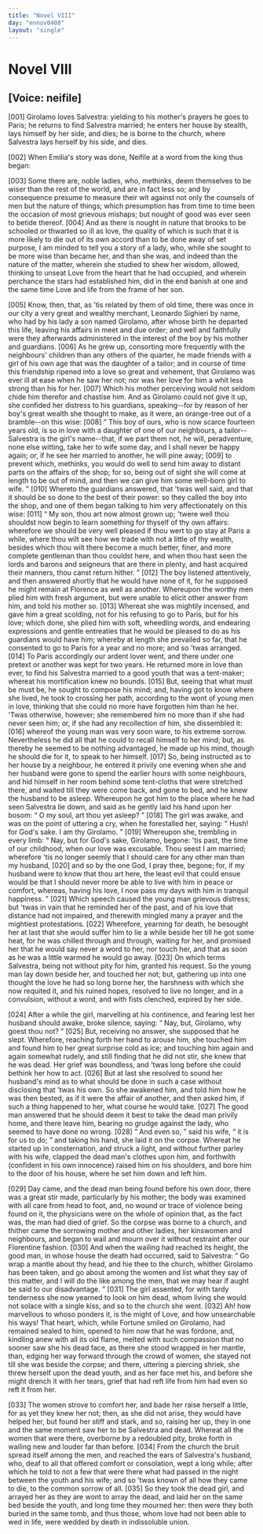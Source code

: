 ```yaml
---
title: "Novel VIII"
day: "ennov0408"
layout: "single"
---
```

<div id="nov0408" type="novella" who="neifile">
 <h1>
  Novel VIII
 </h1>
 <p>
  <h2>
   [Voice: neifile]
  </h2>
 </p>
 <argument>
  <p>
   <a name="p04080001">
    [001]
   </a>
   Girolamo loves Salvestra: yielding to his mother's prayers
 he goes to Paris; he returns to find Salvestra
 married; he enters her house by stealth, lays himself
 by her side, and dies; he is borne to the church,
 where Salvestra lays herself by his side, and dies.
  </p>
 </argument>
 <div3 type="commentary" who="author">
  <p>
   <a name="p04080002">
    [002]
   </a>
   When
   Emilia's story was done, Neifile at a word
	from the king thus began:
  </p>
 </div3>
 <div3 type="commentary" who="neifile">
  <p>
   <a name="p04080003">
    [003]
   </a>
   Some there are, noble ladies, who, methinks, deem
	themselves to be wiser than the rest of the world, and are in fact less
	so; and by consequence presume to measure their wit against not
	only the counsels of men but the nature of things; which presumption
	has from time to time been the occasion of most grievous mishaps;
	but nought of good was ever seen to betide thereof.
   <a name="p04080004">
    [004]
   </a>
   And
	as there is nought in nature that brooks to be schooled or thwarted
	so ill as love, the quality of which is such that it is more likely to die
	out of its own accord than to be done away of set purpose, I am
	minded to tell you a story of a lady, who, while she sought to be
	more wise than became her, and than she was, and indeed than the
	nature of the matter, wherein she studied to shew her wisdom, allowed,
	thinking to unseat Love from the heart that he had occupied, and
	wherein perchance the stars had established him, did in the end
	banish at one and the same time Love and life from the frame of
	her son.
  </p>
 </div3>
 <p>
  <a name="p04080005">
   [005]
  </a>
  Know, then, that, as 'tis related by them of old time, there was
 once in our city a very great and wealthy merchant, Leonardo
 Sighieri by name, who had by his lady a son named Girolamo, after
 whose birth he departed this life, leaving his affairs in meet and due
 order; and well and faithfully were they afterwards administered in
  the interest of the boy by his mother and guardians.
  <a name="p04080006">
   [006]
  </a>
  As he grew
 up, consorting more frequently with the neighbours' children than
 any others of the quarter, he made friends with a girl of his own
 age that was the daughter of a tailor; and in course of time this
 friendship ripened into a love so great and vehement, that Girolamo
 was ever ill at ease when he saw her not; nor was her love for him
 a whit less strong than his for her.
  <a name="p04080007">
   [007]
  </a>
  Which his mother perceiving
 would not seldom chide him therefor and chastise him. And as
 Girolamo could not give it up, she confided her distress to his
 guardians, speaking--for by reason of her boy's great wealth she
 thought to make, as it were, an orange-tree out of a bramble--on
 this wise:
  <a name="p04080008">
   [008]
  </a>
  <q direct="unspecified">
   This boy of ours, who is now scarce fourteen years
 old, is so in love with a daughter of one of our neighbours, a
 tailor--Salvestra
 is the girl's name--that, if we part them not, he will, peradventure,
 none else witting, take her to wife some day, and I shall
 never be happy again; or, if he see her married to another, he will
 pine away;
   <a name="p04080009">
    [009]
   </a>
   to prevent which, methinks, you would do well to send
 him away to distant parts on the affairs of the shop; for so, being
 out of sight she will come at length to be out of mind, and then we
 can give him some well-born girl to wife.
  </q>
  <a name="p04080010">
   [010]
  </a>
  Whereto the guardians
 answered, that 'twas well said, and that it should be so done to the
 best of their power: so they called the boy into the shop, and one
 of them began talking to him very affectionately on this wise:
  <a name="p04080011">
   [011]
  </a>
  <q direct="unspecified">
   My son, thou art now almost grown up; 'twere well thou shouldst
 now begin to learn something for thyself of thy own affairs: wherefore
 we should be very well pleased if thou wert to go stay at Paris
 a while, where thou wilt see how we trade with not a little of thy
 wealth, besides which thou wilt there become a much better, finer,
 and more complete gentleman than thou couldst here, and when
 thou hast seen the lords and barons and seigneurs that are there in
 plenty, and hast acquired their manners, thou canst return hither.
  </q>
  <a name="p04080012">
   [012]
  </a>
  The boy listened attentively, and then answered shortly that he
 would have none of it, for he supposed he might remain at Florence
 as well as another. Whereupon the worthy men plied him with fresh
 argument, but were unable to elicit other answer from him, and
 told his mother so.
  <a name="p04080013">
   [013]
  </a>
  Whereat she was mightily incensed, and gave
 him a great scolding, not for his refusing to go to Paris, but for his
 love; which done, she plied him with soft, wheedling words, and
  endearing expressions and gentle entreaties that he would be pleased
 to do as his guardians would have him; whereby at length she prevailed
 so far, that he consented to go to Paris for a year and no more;
 and so 'twas arranged.
  <a name="p04080014">
   [014]
  </a>
  To Paris accordingly our ardent lover went,
 and there under one pretext or another was kept for two years. He
 returned more in love than ever, to find his Salvestra married to a
 good youth that was a tent-maker; whereat his mortification knew
 no bounds.
  <a name="p04080015">
   [015]
  </a>
  But, seeing that what must be must be, he sought to
 compose his mind; and, having got to know where she lived, he
 took to crossing her path, according to the wont of young men in
 love, thinking that she could no more have forgotten him than he
 her. 'Twas otherwise, however; she remembered him no more
 than if she had never seen him; or, if she had any recollection of
 him, she dissembled it:
  <a name="p04080016">
   [016]
  </a>
  whereof the young man was very soon ware,
 to his extreme sorrow. Nevertheless he did all that he could to
 recall himself to her mind; but, as thereby he seemed to be nothing
 advantaged, he made up his mind, though he should die for it, to
 speak to her himself.
  <a name="p04080017">
   [017]
  </a>
  So, being instructed as to her house by a neighbour,
 he entered it privily one evening when she and her husband
 were gone to spend the earlier hours with some neighbours, and hid
 himself in her room behind some tent-cloths that were stretched
 there, and waited till they were come back, and gone to bed, and he
 knew the husband to be asleep. Whereupon he got him to the
 place where he had seen Salvestra lie down, and said as he gently
 laid his hand upon her bosom:
  <q direct="unspecified">
   O my soul, art thou yet asleep?
  </q>
  <a name="p04080018">
   [018]
  </a>
  The girl was awake, and was on the point of uttering a cry, when
 he forestalled her, saying:
  <q direct="unspecified">
   Hush! for God's sake. I am thy
 Girolamo.
  </q>
  <a name="p04080019">
   [019]
  </a>
  Whereupon she, trembling in every limb:
  <q direct="unspecified">
   Nay, but
 for God's sake, Girolamo, begone: 'tis past, the time of our childhood,
 when our love was excusable. Thou seest I am married;
 wherefore 'tis no longer seemly that I should care for any other man
 than my husband,
   <a name="p04080020">
    [020]
   </a>
   and so by the one God, I pray thee, begone; for,
 if my husband were to know that thou art here, the least evil that
 could ensue would be that I should never more be able to live with
 him in peace or comfort, whereas, having his love, I now pass my
 days with him in tranquil happiness.
  </q>
  <a name="p04080021">
   [021]
  </a>
  Which speech caused the
 young man grievous distress; but 'twas in vain that he reminded
 her of the past, and of his love that distance had not impaired, and
 therewith mingled many a prayer and the mightiest protestations.
  <a name="p04080022">
   [022]
  </a>
  Wherefore, yearning for death, he besought her at last that she would
 suffer him to lie a while beside her till he got some heat, for he was
 chilled through and through, waiting for her, and promised her that
 he would say never a word to her, nor touch her, and that as soon
 as he was a little warmed he would go away.
  <a name="p04080023">
   [023]
  </a>
  On which terms
 Salvestra, being not without pity for him, granted his request. So
 the young man lay down beside her, and touched her not; but,
 gathering up into one thought the love he had so long borne her,
 the harshness with which she now requited it, and his ruined hopes,
 resolved to live no longer, and in a convulsion, without a word, and
 with fists clenched, expired by her side.
 </p>
 <p>
  <a name="p04080024">
   [024]
  </a>
  After a while the girl, marvelling at his continence, and fearing
 lest her husband should awake, broke silence, saying:
  <q direct="unspecified">
   Nay, but,
 Girolamo, why goest thou not?
  </q>
  <a name="p04080025">
   [025]
  </a>
  But, receiving no answer, she
 supposed that he slept. Wherefore, reaching forth her hand to
 arouse him, she touched him and found him to her great surprise
 cold as ice; and touching him again and again somewhat rudely, and
 still finding that he did not stir, she knew that he was dead. Her
 grief was boundless, and 'twas long before she could bethink her how
 to act.
  <a name="p04080026">
   [026]
  </a>
  But at last she resolved to sound her husband's mind as to
 what should be done in such a case without disclosing that 'twas his
 own. So she awakened him, and told him how he was then bested,
 as if it were the affair of another, and then asked him, if such a thing
 happened to her, what course he would take.
  <a name="p04080027">
   [027]
  </a>
  The good man
 answered that he should deem it best to take the dead man privily
 home, and there leave him, bearing no grudge against the lady, who
 seemed to have done no wrong.
  <a name="p04080028">
   [028]
  </a>
  <q direct="unspecified">
   And even so,
  </q>
  said his wife,
  <q direct="unspecified">
   it
 is for us to do;
  </q>
  and taking his hand, she laid it on the corpse.
 Whereat he started up in consternation, and struck a light, and without
 further parley with his wife, clapped the dead man's clothes
 upon him, and forthwith (confident in his own innocence) raised
 him on his shoulders, and bore him to the door of his house, where
 he set him down and left him.
 </p>
 <p>
  <a name="p04080029">
   [029]
  </a>
  Day came, and the dead man being found before his own door,
 there was a great stir made, particularly by his mother; the body
 was examined with all care from head to foot, and, no wound or trace
 of violence being found on it, the physicians were on the whole of
 opinion that, as the fact was, the man had died of grief. So the corpse
 was borne to a church, and thither came the sorrowing mother and
  other ladies, her kinswomen and neighbours, and began to wail and
 mourn over it without restraint after our Florentine fashion.
  <a name="p04080030">
   [030]
  </a>
  And
 when the wailing had reached its height, the good man, in whose
 house the death had occurred, said to Salvestra:
  <q direct="unspecified">
   Go wrap a
 mantle about thy head, and hie thee to the church, whither Girolamo
 has been taken, and go about among the women and list what
 they say of this matter, and I will do the like among the men, that
 we may hear if aught be said to our disadvantage.
  </q>
  <a name="p04080031">
   [031]
  </a>
  The girl
 assented, for with tardy tenderness she now yearned to look on him
 dead, whom living she would not solace with a single kiss, and so to
 the church she went.
  <a name="p04080032">
   [032]
  </a>
  Ah! how marvellous to whoso ponders it, is
 the might of Love, and how unsearchable his ways! That heart,
 which, while Fortune smiled on Girolamo, had remained sealed to
 him, opened to him now that he was fordone, and, kindling anew
 with all its old flame, melted with such compassion that no sooner
 saw she his dead face, as there she stood wrapped in her mantle,
 than, edging her way forward through the crowd of women, she
 stayed not till she was beside the corpse; and there, uttering a piercing
 shriek, she threw herself upon the dead youth, and as her face
 met his, and before she might drench it with her tears, grief that had
 reft life from him had even so reft it from her.
 </p>
 <p>
  <a name="p04080033">
   [033]
  </a>
  The women strove to comfort her, and bade her raise herself a
 little, for as yet they knew her not; then, as she did not arise, they
 would have helped her, but found her stiff and stark, and so, raising
 her up, they in one and the same moment saw her to be Salvestra
 and dead. Whereat all the women that were there, overborne by
 a redoubled pity, broke forth in wailing new and louder far than
 before.
  <a name="p04080034">
   [034]
  </a>
  From the church the bruit spread itself among the men,
 and reached the ears of Salvestra's husband, who, deaf to all that
 offered comfort or consolation, wept a long while; after which he
 told to not a few that were there what had passed in the night
 between the youth and his wife; and so 'twas known of all how
 they came to die, to the common sorrow of all.
  <a name="p04080035">
   [035]
  </a>
  So they took the
 dead girl, and arrayed her as they are wont to array the dead, and
 laid her on the same bed beside the youth, and long time they
 mourned her: then were they both buried in the same tomb, and
 thus those, whom love had not been able to wed in life, were wedded
 by death in indissoluble union.
 </p>
</div>